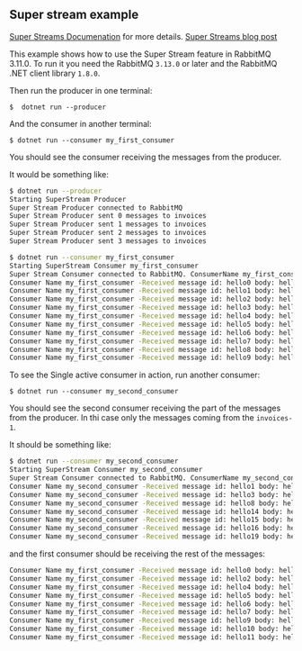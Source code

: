 Super stream example
---

[Super Streams Documenation](https://www.rabbitmq.com/streams.html#super-streams) for more details.
[Super Streams blog post](https://blog.rabbitmq.com/posts/2022/07/rabbitmq-3-11-feature-preview-super-streams)


This example shows how to use the Super Stream feature in RabbitMQ 3.11.0.
To run it you need the RabbitMQ `3.13.0` or later and the RabbitMQ .NET client library `1.8.0`.

Then run the producer in one terminal:

    $  dotnet run --producer


And the consumer in another terminal:

    $ dotnet run --consumer my_first_consumer

You should see the consumer receiving the messages from the producer.

It would be something like:
```bash
$ dotnet run --producer
Starting SuperStream Producer
Super Stream Producer connected to RabbitMQ
Super Stream Producer sent 0 messages to invoices
Super Stream Producer sent 1 messages to invoices
Super Stream Producer sent 2 messages to invoices
Super Stream Producer sent 3 messages to invoices
```

```bash
$ dotnet run --consumer my_first_consumer
Starting SuperStream Consumer my_first_consumer
Super Stream Consumer connected to RabbitMQ. ConsumerName my_first_consumer
Consumer Name my_first_consumer -Received message id: hello0 body: hello0, Stream invoices-2
Consumer Name my_first_consumer -Received message id: hello1 body: hello1, Stream invoices-1
Consumer Name my_first_consumer -Received message id: hello2 body: hello2, Stream invoices-0
Consumer Name my_first_consumer -Received message id: hello3 body: hello3, Stream invoices-1
Consumer Name my_first_consumer -Received message id: hello4 body: hello4, Stream invoices-2
Consumer Name my_first_consumer -Received message id: hello5 body: hello5, Stream invoices-0
Consumer Name my_first_consumer -Received message id: hello6 body: hello6, Stream invoices-2
Consumer Name my_first_consumer -Received message id: hello7 body: hello7, Stream invoices-0
Consumer Name my_first_consumer -Received message id: hello8 body: hello8, Stream invoices-1
Consumer Name my_first_consumer -Received message id: hello9 body: hello9, Stream invoices-0
```


To see the Single active consumer in action, run another consumer:

    $ dotnet run --consumer my_second_consumer

You should see the second consumer receiving the part of the messages from the producer. In thi case only the messages coming from the `invoices-1`.

It should be something like:
```bash
$ dotnet run --consumer my_second_consumer
Starting SuperStream Consumer my_second_consumer
Super Stream Consumer connected to RabbitMQ. ConsumerName my_second_consumer
Consumer Name my_second_consumer -Received message id: hello1 body: hello1, Stream invoices-1
Consumer Name my_second_consumer -Received message id: hello3 body: hello3, Stream invoices-1
Consumer Name my_second_consumer -Received message id: hello8 body: hello8, Stream invoices-1
Consumer Name my_second_consumer -Received message id: hello14 body: hello14, Stream invoices-1
Consumer Name my_second_consumer -Received message id: hello15 body: hello15, Stream invoices-1
Consumer Name my_second_consumer -Received message id: hello16 body: hello16, Stream invoices-1
Consumer Name my_second_consumer -Received message id: hello19 body: hello19, Stream invoices-1
```
and the first consumer should be receiving the rest of the messages:
```bash
Consumer Name my_first_consumer -Received message id: hello0 body: hello0, Stream invoices-2
Consumer Name my_first_consumer -Received message id: hello2 body: hello2, Stream invoices-0
Consumer Name my_first_consumer -Received message id: hello4 body: hello4, Stream invoices-2
Consumer Name my_first_consumer -Received message id: hello5 body: hello5, Stream invoices-0
Consumer Name my_first_consumer -Received message id: hello6 body: hello6, Stream invoices-2
Consumer Name my_first_consumer -Received message id: hello7 body: hello7, Stream invoices-0
Consumer Name my_first_consumer -Received message id: hello9 body: hello9, Stream invoices-0
Consumer Name my_first_consumer -Received message id: hello10 body: hello10, Stream invoices-2
Consumer Name my_first_consumer -Received message id: hello11 body: hello11, Stream invoices-0
```




